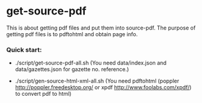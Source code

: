 get-source-pdf
============

This is about getting pdf files and put them into source-pdf.
The purpose of getting pdf files is to pdftohtml and obtain page info.

### Quick start: 

- ./script/get-source-pdf-all.sh
(You need data/index.json and data/gazettes.json for gazette no. reference.)

- ./script/gen-source-html-xml-all.sh
(You need pdftohtml (poppler http://poppler.freedesktop.org/ or xpdf http://www.foolabs.com/xpdf/) to convert pdf to html)


